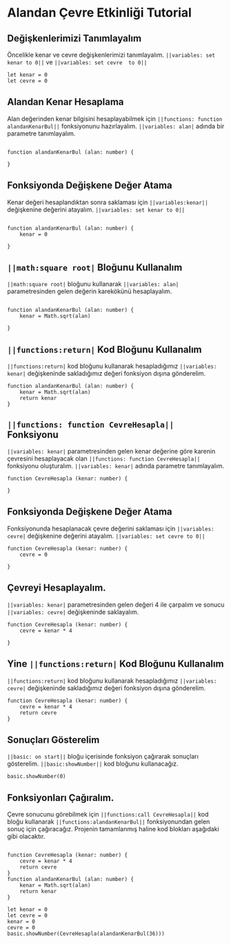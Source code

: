 # Alandan Çevre Etkinliği Tutorial

## Değişkenlerimizi Tanımlayalım

Öncelikle kenar ve cevre değişkenlerimizi tanımlayalım. ``||variables: set kenar to 0||`` ve ``||variables: set cevre  to 0||`` 

```blocks
let kenar = 0
let cevre = 0
```

## Alandan Kenar Hesaplama 
Alan değerinden kenar bilgisini hesaplayabilmek için ``||functions: function alandanKenarBul||``  fonksiyonunu hazırlayalım.
 ``||variables: alan|`` adında bir parametre tanımlayalım.

```blocks

function alandanKenarBul (alan: number) {
 
}
```
## Fonksiyonda Değişkene Değer Atama
Kenar değeri hesaplandıktan sonra saklaması için ``||variables:kenar||`` değişkenine değerini atayalım.
``||variables: set kenar to 0||`` 
```blocks

function alandanKenarBul (alan: number) {
    kenar = 0
 
}

```

## ``||math:square root|`` Bloğunu Kullanalım
``||math:square root|`` bloğunu kullanarak ``||variables: alan|`` parametresinden gelen değerin karekökünü hesaplayalım.
```blocks

function alandanKenarBul (alan: number) {
    kenar = Math.sqrt(alan)
    
}
```

## ``||functions:return|`` Kod Bloğunu Kullanalım
``||functions:return|`` kod bloğunu kullanarak hesapladığımız ``||variables: kenar|`` değişkeninde sakladığımız değeri fonksiyon dışına gönderelim.
```blocks
function alandanKenarBul (alan: number) {
    kenar = Math.sqrt(alan)
    return kenar
}
```

## ``||functions: function CevreHesapla||`` Fonksiyonu
``||variables: kenar|`` parametresinden gelen kenar değerine göre karenin çevresini hesaplayacak olan ``||functions: function CevreHesapla||`` fonksiyonu oluşturalım.
``||variables: kenar|`` adında parametre tanımlayalım.


```blocks 
function CevreHesapla (kenar: number) {
   
}

```



## Fonksiyonda Değişkene Değer Atama

Fonksiyonunda hesaplanacak çevre değerini saklaması için ``||variables: cevre|`` değişkenine değerini atayalım.
 ``||variables: set cevre to 0||`` 

```blocks
function CevreHesapla (kenar: number) {
    cevre = 0
  
}
```

## Çevreyi Hesaplayalım.
``||variables: kenar|``  parametresinden gelen değeri 4 ile çarpalım ve sonucu ``||variables: cevre|`` değişkeninde saklayalım.

```blocks
function CevreHesapla (kenar: number) {
    cevre = kenar * 4
    
}
```

## Yine  ``||functions:return|`` Kod Bloğunu Kullanalım
 ``||functions:return|`` kod bloğunu kullanarak hesapladığımız ``||variables: cevre|`` değişkeninde sakladığımız değeri fonksiyon dışına gönderelim.
```blocks
function CevreHesapla (kenar: number) {
    cevre = kenar * 4
    return cevre
}
```

## Sonuçları Gösterelim
``||basic: on start||`` bloğu içerisinde fonksiyon çağırarak sonuçları gösterelim. ``||basic:showNumber||`` kod bloğunu kullanacağız.

```blocks
basic.showNumber(0)

```



## Fonksiyonları Çağıralım.
Çevre sonucunu görebilmek için  ``||functions:call CevreHesapla||`` kod bloğu kullanarak ``||functions:alandanKenarBul||`` fonksiyonundan gelen sonuç için çağıracağız.
Projenin tamamlanmış haline kod blokları aşağıdaki gibi olacaktır.

```blocks

function CevreHesapla (kenar: number) {
    cevre = kenar * 4
    return cevre
}
function alandanKenarBul (alan: number) {
    kenar = Math.sqrt(alan)
    return kenar
}

let kenar = 0
let cevre = 0
kenar = 0
cevre = 0
basic.showNumber(CevreHesapla(alandanKenarBul(36)))
```

